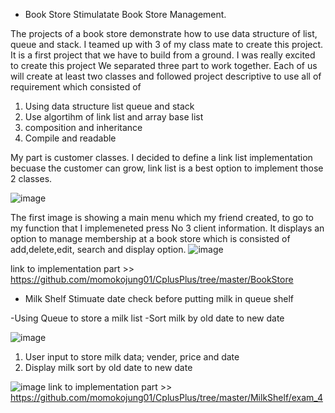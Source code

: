 - Book Store Stimulatate Book Store Management. 

The projects of a book store demonstrate how to use data structure of list, queue and stack. I teamed up with 3 of my class mate 
to create this project. It is a first project that we have to build from a ground. I was really excited to create this project
We separated three part to work together. Each of us will create at least two classes and followed project descriptive to use all 
of requirement which consisted of 

1. Using data structure list queue and stack
2. Use algortihm of link list and array base list
3. composition and inheritance 
4. Compile and readable 

My part is customer classes. I decided to define a link list implementation becuase the customer can grow, link list is a best option to
implement those 2 classes.

![image](https://user-images.githubusercontent.com/17953008/33735716-1eab8fec-db5e-11e7-828e-c79c85a5e659.png)

The first image is showing a main menu which my friend created, to go to my function that I implemeneted press No 3 client information.
It displays an option to manage membership at a book store which is consisted of add,delete,edit, search and display option.
![image](https://user-images.githubusercontent.com/17953008/33735909-c07c35e2-db5e-11e7-93a1-4ccb4e1217eb.png)

link to implementation part >> https://github.com/momokojung01/CplusPlus/tree/master/BookStore

- Milk Shelf Stimuate date check before putting milk in queue shelf

-Using Queue to store a milk list
-Sort milk by old date to new date

![image](https://user-images.githubusercontent.com/17953008/33781225-bc25ca30-dc21-11e7-9959-9a647e06acaa.png)

1. User input to store milk data; vender, price and date
2. Display milk sort by old date to new date

![image](https://user-images.githubusercontent.com/17953008/33781411-88c795d2-dc22-11e7-91c1-89092cc41f6f.png)
link to implementation part >> https://github.com/momokojung01/CplusPlus/tree/master/MilkShelf/exam_4
